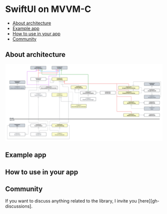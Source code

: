 # SwiftUI on MVVM-C

[Short description of the library]: #

* [About architecture](#about-architecture)
* [Example app](#example-app)
* [How to use in your app](#how-to-use-in-your-app)
* [Community](#community)

## About architecture

![image info](./docs/UML/architecture.png)

[Description of the architecture and components]: #

## Example app

[Description of the SwiftUIMVVMCExample app]: #

## How to use in your app

[Description of the library usage in your own app]: #

## Community

If you want to discuss anything related to the library, I invite you [here][gh-discussions].

